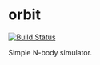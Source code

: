 # orbit

[![Build Status](https://travis-ci.org/dlozeve/orbit.svg?branch=master)](https://travis-ci.org/dlozeve/orbit)

Simple N-body simulator.
